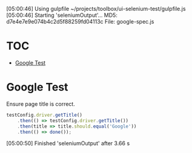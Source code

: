 [05:00:46] Using gulpfile ~/projects/toolbox/ui-selenium-test/gulpfile.js
[05:00:46] Starting 'seleniumOutput'...
MD5: d7e4e7e9e074b4c2d5f88259fd04113c File: google-spec.js
# TOC
   - [Google Test](#google-test)
<a name=""></a>
 
<a name="google-test"></a>
# Google Test
Ensure page title is correct.

```js
testConfig.driver.getTitle()
    .then(() => testConfig.driver.getTitle())
    .then(title => title.should.equal('Google'))
    .then(() => done());
```

[05:00:50] Finished 'seleniumOutput' after 3.66 s
